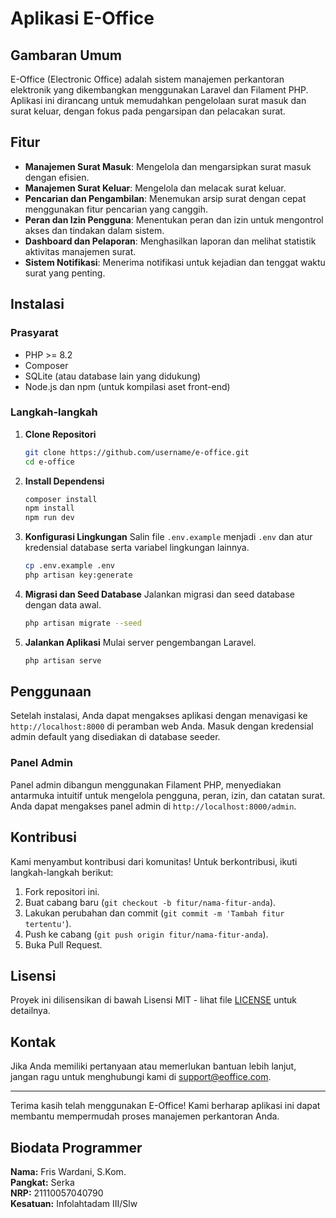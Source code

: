 # Aplikasi E-Office

## Gambaran Umum

E-Office (Electronic Office) adalah sistem manajemen perkantoran elektronik yang dikembangkan menggunakan Laravel dan Filament PHP. Aplikasi ini dirancang untuk memudahkan pengelolaan surat masuk dan surat keluar, dengan fokus pada pengarsipan dan pelacakan surat.

## Fitur

- **Manajemen Surat Masuk**: Mengelola dan mengarsipkan surat masuk dengan efisien.
- **Manajemen Surat Keluar**: Mengelola dan melacak surat keluar.
- **Pencarian dan Pengambilan**: Menemukan arsip surat dengan cepat menggunakan fitur pencarian yang canggih.
- **Peran dan Izin Pengguna**: Menentukan peran dan izin untuk mengontrol akses dan tindakan dalam sistem.
- **Dashboard dan Pelaporan**: Menghasilkan laporan dan melihat statistik aktivitas manajemen surat.
- **Sistem Notifikasi**: Menerima notifikasi untuk kejadian dan tenggat waktu surat yang penting.

## Instalasi

### Prasyarat

- PHP >= 8.2
- Composer
- SQLite (atau database lain yang didukung)
- Node.js dan npm (untuk kompilasi aset front-end)

### Langkah-langkah

1. **Clone Repositori**
   ```bash
   git clone https://github.com/username/e-office.git
   cd e-office
   ```

2. **Install Dependensi**
   ```bash
   composer install
   npm install
   npm run dev
   ```

3. **Konfigurasi Lingkungan**
   Salin file `.env.example` menjadi `.env` dan atur kredensial database serta variabel lingkungan lainnya.
   ```bash
   cp .env.example .env
   php artisan key:generate
   ```

4. **Migrasi dan Seed Database**
   Jalankan migrasi dan seed database dengan data awal.
   ```bash
   php artisan migrate --seed
   ```

5. **Jalankan Aplikasi**
   Mulai server pengembangan Laravel.
   ```bash
   php artisan serve
   ```

## Penggunaan

Setelah instalasi, Anda dapat mengakses aplikasi dengan menavigasi ke `http://localhost:8000` di peramban web Anda. Masuk dengan kredensial admin default yang disediakan di database seeder.

### Panel Admin

Panel admin dibangun menggunakan Filament PHP, menyediakan antarmuka intuitif untuk mengelola pengguna, peran, izin, dan catatan surat. Anda dapat mengakses panel admin di `http://localhost:8000/admin`.

## Kontribusi

Kami menyambut kontribusi dari komunitas! Untuk berkontribusi, ikuti langkah-langkah berikut:

1. Fork repositori ini.
2. Buat cabang baru (`git checkout -b fitur/nama-fitur-anda`).
3. Lakukan perubahan dan commit (`git commit -m 'Tambah fitur tertentu'`).
4. Push ke cabang (`git push origin fitur/nama-fitur-anda`).
5. Buka Pull Request.

## Lisensi

Proyek ini dilisensikan di bawah Lisensi MIT - lihat file [LICENSE](LICENSE) untuk detailnya.

## Kontak

Jika Anda memiliki pertanyaan atau memerlukan bantuan lebih lanjut, jangan ragu untuk menghubungi kami di support@eoffice.com.

---

Terima kasih telah menggunakan E-Office! Kami berharap aplikasi ini dapat membantu mempermudah proses manajemen perkantoran Anda.

## Biodata Programmer

**Nama:** Fris Wardani, S.Kom.  
**Pangkat:** Serka  
**NRP:** 21110057040790  
**Kesatuan:** Infolahtadam III/Slw